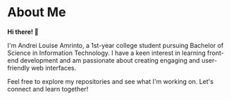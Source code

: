 # **About Me** 

**Hi there! 👋**

I'm Andrei Louise Amrinto, a 1st-year college student pursuing Bachelor of Science in Information Technology. I have a keen interest in learning front-end development and am passionate about creating engaging and user-friendly web interfaces.

Feel free to explore my repositories and see what I'm working on. Let's connect and learn together!
